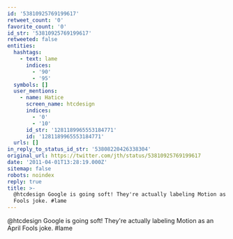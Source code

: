 ```yaml
---
id: '53810925769199617'
retweet_count: '0'
favorite_count: '0'
id_str: '53810925769199617'
retweeted: false
entities:
  hashtags:
    - text: lame
      indices:
        - '90'
        - '95'
  symbols: []
  user_mentions:
    - name: Hatice
      screen_name: htcdesign
      indices:
        - '0'
        - '10'
      id_str: '1281189965553184771'
      id: '1281189965553184771'
  urls: []
in_reply_to_status_id_str: '53808220426338304'
original_url: https://twitter.com/jth/status/53810925769199617
date: '2011-04-01T13:28:19.000Z'
sitemap: false
robots: noindex
reply: true
title: >-
  @htcdesign Google is going soft! They're actually labeling Motion as an April
  Fools joke. #lame
---
```


@htcdesign Google is going soft! They're actually labeling Motion as an April Fools joke. #lame